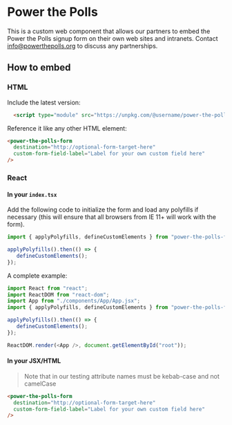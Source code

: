 # Power the Polls

This is a custom web component that allows our partners to embed the Power the Polls signup form on their own web sites and intranets. Contact info@powerthepolls.org to discuss any partnerships.

## How to embed

### HTML

Include the latest version:

```html
  <script type="module" src="https://unpkg.com/@username/power-the-polls-form@1.0.0/power-the-polls-form.js"></script>
```

Reference it like any other HTML element:

```html
<power-the-polls-form
  destination="http://optional-form-target-here"
  custom-form-field-label="Label for your own custom field here"
/>
```

### React

#### In your `index.tsx`

Add the following code to initialize the form and load any polyfills if necessary (this will ensure that all browsers from IE 11+ will work with the form).

```js
import { applyPolyfills, defineCustomElements } from "power-the-polls-form/dist/loader";

applyPolyfills().then(() => {
   defineCustomElements();
});
```

A complete example:

```js
import React from "react";
import ReactDOM from "react-dom";
import App from "./components/App/App.jsx";
import { applyPolyfills, defineCustomElements } from "power-the-polls-form/dist/loader";

applyPolyfills().then(() => {
   defineCustomElements();
});

ReactDOM.render(<App />, document.getElementById("root"));
```

#### In your JSX/HTML

> Note that in our testing attribute names must be kebab-case and not camelCase

```html
<power-the-polls-form
  destination="http://optional-form-target-here"
  custom-form-field-label="Label for your own custom field here"
/>
```
